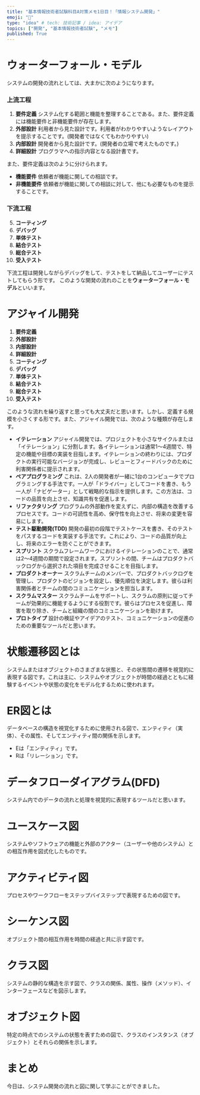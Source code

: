 ```yaml
---
title: "基本情報技術者試験科目A対策メモ1日目！「情報システム開発」"
emoji: "📖"
type: "idea" # tech: 技術記事 / idea: アイデア
topics: ["開発", "基本情報技術者試験", "メモ"]
published: True
---
```

# ウォーターフォール・モデル
システムの開発の流れとしては、大まかに次のようになります。

### 上流工程
1. **要件定義**
システム化する範囲と機能を整理することである。また、要件定義には機能要件と非機能要件が存在します。
2. **外部設計**
利用者から見た設計です。利用者がわかりやすいようなレイアウトを提示することです。(開発者ではなくてもわかりやすい)
3. **内部設計**
開発者から見た設計です。(開発者の立場で考えたものです。)
4. **詳細設計**
プログラマへの指示内容となる設計書です。

また、要件定義は次のように分けられます。
- **機能要件**
依頼者が機能に関しての相談です。
- **非機能要件**
依頼者が機能に関しての相談に対して、他にも必要なものを提示することです。
### 下流工程
5. **コーティング**
6. **デバッグ**
7. **単体テスト**
8. **結合テスト**
9. **総合テスト**
10. **受入テスト**

下流工程は開発しながらデバッグをして、テストをして納品してユーザーにテストしてもらう形です。
このような開発の流れのことを**ウォーターフォール・モデル**といいます。
# アジャイル開発
1. **要件定義**
2. **外部設計**
3. **内部設計**
4. **詳細設計**
5. **コーティング**
6. **デバッグ**
7. **単体テスト**
8. **結合テスト**
9. **総合テスト**
10. **受入テスト**

このような流れを繰り返すと思っても大丈夫だと思います。しかし、定義する規模を小さくする形です。また、アジャイル開発では、次のような種類が存在します。
- **イテレーション**
アジャイル開発では、プロジェクトを小さなサイクルまたは「イテレーション」に分割します。各イテレーションは通常1～4週間で、特定の機能や目標の実装を目指します。イテレーションの終わりには、プロダクトの実行可能なバージョンが完成し、レビューとフィードバックのために利害関係者に提示されます。
- **ペアプログラミング**
これは、2人の開発者が一緒に1台のコンピュータでプログラミングする手法です。一人が「ドライバー」としてコードを書き、もう一人が「ナビゲーター」として戦略的な指示を提供します。この方法は、コードの品質を向上させ、知識共有を促進します。
- **リファクタリング**
プログラムの外部動作を変えずに、内部の構造を改善するプロセスです。コードの可読性を高め、保守性を向上させ、将来の変更を容易にします。
- **テスト駆動開発(TDD)**
開発の最初の段階でテストケースを書き、そのテストをパスするコードを実装する手法です。これにより、コードの品質が向上し、将来のエラーを防ぐことができます。
- **スプリント**
スクラムフレームワークにおけるイテレーションのことで、通常は2～4週間の期間で設定されます。スプリントの間、チームはプロダクトバックログから選択された項目を完成させることを目指します。
- **プロダクトオーナー**
スクラムチームのメンバーで、プロダクトバックログを管理し、プロダクトのビジョンを設定し、優先順位を決定します。彼らは利害関係者とチームの間のコミュニケーションを担当します。
- **スクラムマスター**
スクラムチームをサポートし、スクラムの原則に従ってチームが効果的に機能するようにする役割です。彼らはプロセスを促進し、障害を取り除き、チームと組織の間のコミュニケーションを助けます。
- **プロトタイプ**
設計の検証やアイデアのテスト、コミュニケーションの促進のための重要なツールだと思います。

# 状態遷移図とは
システムまたはオブジェクトのさまざまな状態と、その状態間の遷移を視覚的に表現する図です。これは主に、システムやオブジェクトが時間の経過とともに経験するイベントや状態の変化をモデル化するために使われます。

# ER図とは
データベースの構造を視覚化するために使用される図で、エンティティ（実体）、その属性、そしてエンティティ間の関係を示します。
- Eは「エンティティ」です。
- Rは「リレーション」です。

# データフローダイアグラム(DFD)
システム内でのデータの流れと処理を視覚的に表現するツールだと思います。

# ユースケース図
システムやソフトウェアの機能と外部のアクター（ユーザーや他のシステム）との相互作用を図式化したものです。

# アクティビティ図
プロセスやワークフローをステップバイステップで表現するための図です。

# シーケンス図
オブジェクト間の相互作用を時間の経過と共に示す図です。

# クラス図
システムの静的な構造を示す図で、クラスの関係、属性、操作（メソッド）、インターフェースなどを図示します。

# オブジェクト図
特定の時点でのシステムの状態を表すための図で、クラスのインスタンス（オブジェクト）とそれらの関係を示します。

# まとめ
今日は、システム開発の流れと図に関して学ぶことができました。